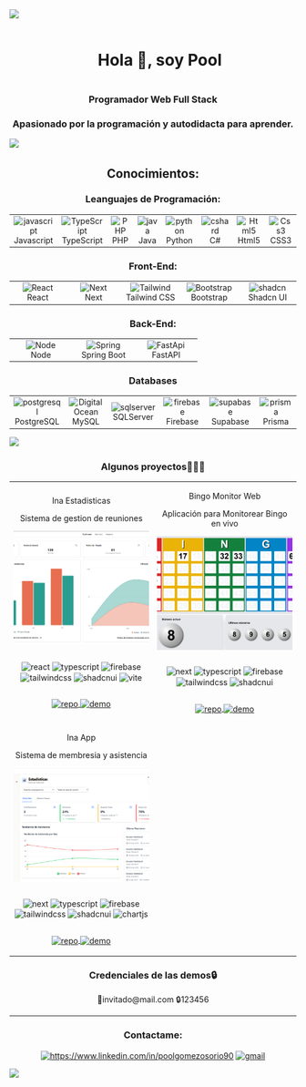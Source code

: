 <img src="https://user-images.githubusercontent.com/73097560/115834477-dbab4500-a447-11eb-908a-139a6edaec5c.gif">
<div id="user-content-toc">
  <ul align="center">
    <summary><h1 style="display: inline-block">Hola 👋, soy Pool</h1></summary>
  </ul>
  <h3 align="center">Programador Web Full Stack</h3>
  <h3 align="center">Apasionado por la programación y autodidacta para aprender.</h3>
</div>

<img src="https://user-images.githubusercontent.com/73097560/115834477-dbab4500-a447-11eb-908a-139a6edaec5c.gif">

<h2 align="center">Conocimientos:</h2>

<h3 align="center">Leanguajes de Programación:</h3>
<table align="center">
  <tr>
    <td align="center" width="96">
      <a >
        <img src="https://upload.wikimedia.org/wikipedia/commons/thumb/9/99/Unofficial_JavaScript_logo_2.svg/1024px-Unofficial_JavaScript_logo_2.svg.png" width="48" height="48" alt="javascript" />
      </a>
      <br>Javascript
    </td> 
      <td align="center" width="96">
      <a >
        <img src="https://upload.wikimedia.org/wikipedia/commons/thumb/4/4c/Typescript_logo_2020.svg/1200px-Typescript_logo_2020.svg.png" width="48" height="48" alt="TypeScript" />
      </a>
      <br>TypeScript
    </td>
    <td align="center" width="96">
      <a  >
        <img src="https://i.ibb.co/LzmYpDX/146-1466902-php-logo-png-transparent-php-logo-png-png-removebg-preview.png" width="48" height="48" alt="PHP" />
      </a>
      <br>PHP
    </td>
    <td align="center" width="96">
      <a  >
        <img src="https://cdn.jsdelivr.net/gh/devicons/devicon/icons/java/java-original.svg" width="48" height="48" alt="java" />
      </a>
      <br>Java
    </td>
    <td align="center" width="96">
      <a >
        <img src="https://cdn.jsdelivr.net/gh/devicons/devicon/icons/python/python-original.svg" width="48" height="48" alt="python" />
      </a>
      <br>Python
    </td>
    <td align="center" width="96">
      <a >
        <img src="https://upload.wikimedia.org/wikipedia/commons/4/4f/Csharp_Logo.png" width="48" height="48" alt="cshard" />
      </a>
      <br>C#
    </td>
    <td align="center" width="96">
      <a >
        <img src="https://cdn4.iconfinder.com/data/icons/logos-and-brands/512/167_Html5_logo_logos-512.png" width="48" height="48" alt="Html5" />
      </a>
      <br>Html5
    </td>
    <td align="center" width="96">
      <a >
        <img src="https://upload.wikimedia.org/wikipedia/commons/thumb/6/62/CSS3_logo.svg/48px-CSS3_logo.svg.png" width="48" height="48" alt="Css3" />
      </a>
      <br>CSS3
    </td>
  </tr>
</table>

<h3 align="center">Front-End:</h3>
<table align="center">
  <tr>
      <td align="center" width="96">
      <a >
        <img src="https://cdn.jsdelivr.net/gh/devicons/devicon/icons/react/react-original.svg" width="48" height="48" alt="React" />
      </a>
      <br>React
    </td>
    <td align="center" width="96">
      <a >
        <img src="https://images.icon-icons.com/2148/PNG/512/nextjs_icon_132160.png" width="48" height="48" alt="Next" />
      </a>
      <br>Next
    </td>
    <td align="center" width="96">
      <a >
        <img src="https://cdn.jsdelivr.net/gh/devicons/devicon/icons/tailwindcss/tailwindcss-original.svg" width="48" height="48" alt="Tailwind" />
      </a>
      <br>Tailwind CSS
    </td>
     <td align="center" width="96">
      <a >
        <img src="https://cdn.worldvectorlogo.com/logos/bootstrap-4.svg" width="48" height="48" alt="Bootstrap" />
      </a>
      <br>Bootstrap
    </td>
     <td align="center" width="96">
      <a >
        <img src="https://avatars.githubusercontent.com/u/139895814?v=4" width="48" height="48" alt="shadcn" />
      </a>
      <br>Shadcn UI
    </td> 
    
  </tr>
</table>

<h3 align="center">Back-End:</h3>
<table align="center">
  <tr>
     <td align="center" width="96">
      <a >
        <img src="https://cdn.jsdelivr.net/gh/devicons/devicon/icons/nodejs/nodejs-original.svg" width="48" height="48" alt="Node" />
      </a>
      <br>Node
    </td>
      <td align="center" width="96">
      <a>
        <img src="https://cdn.worldvectorlogo.com/logos/spring-boot-1.svg" width="48" height="48" alt="Spring" />
      </a>
      <br>Spring Boot
    </td>
      <td align="center" width="96">
      <a>
        <img src="https://www.cdnlogo.com/logos/f/59/fastapi.svg" width="48" height="48" alt="FastApi" />
      </a>
      <br>FastAPI
    </td>
    
    
  </tr>
  </table>

<h3 align="center">Databases</h3>
  <table align="center">
   <tr>
      <td align="center" width="96">
      <a>
        <img src="https://upload.wikimedia.org/wikipedia/commons/thumb/2/29/Postgresql_elephant.svg/993px-Postgresql_elephant.svg.png" width="48" height="48" alt="postgresql" />
      </a>
      <br>PostgreSQL
    </td>
     <td align="center" width="96">
      <a>
        <img src="https://www.logo.wine/a/logo/MySQL/MySQL-Logo.wine.svg" width="48" height="48" alt="Digital Ocean" />
      </a>
      <br>MySQL
    </td>
      <td align="center" width="96">
      <a >
        <img src="https://img.icons8.com/color/512/microsoft-sql-server.png" width="48" height="48" alt="sqlserver" />
      </a>
      <br>SQLServer
    </td>
      <td align="center"  width="96">
      <a>
        <img src="https://icon2.cleanpng.com/20190529/bwt/kisspng-firebase-cloud-messaging-google-cloud-messaging-ap-1713889910707.webp" width="48" height="48" alt="firebase" />
      </a>
      <br>Firebase
    </td>
      <td align="center" width="96">
      <a>
        <img src="https://opensourcealternatives.org/images/supabase.webp" width="48" height="48" alt="supabase" />
      </a>
      <br>Supabase
    </td>
      <td align="center" width="96">
      <a>
        <img src="https://cdn.freelogovectors.net/wp-content/uploads/2022/01/prisma_logo-freelogovectors.net_.png" width="48" height="48" alt="prisma" />
      </a>
      <br>Prisma
    </td>
  </tr>
</table>
<img src="https://user-images.githubusercontent.com/73097560/115834477-dbab4500-a447-11eb-908a-139a6edaec5c.gif">
<h3 align="center" >Algunos proyectos👨🏻‍💻</h3>

<table align="center" >
<tr border="none">
   <td width="50%" align="center">
    <p align="center">
      <p>Ina Estadisticas</p>
      <p>Sistema de gestion de reuniones</p>
        <a href="https://ina-estadisticas-app.vercel.app" target="_blank">
          <img align="center" width="300px" height="200" style="object-fit: cover;" src="https://github.com/PoolGomez/ina-estadisticas-app/blob/main/public/preview/captura-01.png" alt="screen" />
        </a>
    </p>
    <p align="center" style="display: inline-block;">
      <img align="center" src="https://img.shields.io/badge/-React-05122A?style=flat&logo=react" alt="react" />
      <img align="center" src="https://img.shields.io/badge/-TypeScript-05122A?style=flat&logo=typescript" alt="typescript" />
      <img align="center" src="https://img.shields.io/badge/-Firebase-05122A?style=flat&logo=firebase" alt="firebase" />
      <br>
      <img align="center" src="https://img.shields.io/badge/-TailwindCSS-05122A?style=flat&logo=tailwindcss" alt="tailwindcss" />
      <img align="center" src="https://img.shields.io/badge/-Shadcn-05122A?style=flat&logo=shadcnui" alt="shadcnui" />
      <img align="center" src="https://img.shields.io/badge/-Vite-05122A?style=flat&logo=vite" alt="vite" />
    </p>
    <p>
      <a href="https://github.com/PoolGomez/ina-estadisticas-app" target="blank">
        <img align="center" src="https://img.shields.io/badge/-github-05122A?style=flat&logo=github" alt="repo" />  
      </a>
      <a href="https://ina-estadisticas-app.vercel.app">
        <img align="center" src="https://img.shields.io/badge/-demo-239120?style=flat&logo=youtube" alt="demo" />  
      </a>
    </p>

</td>

  
<td width="50%" align="center">
    <p align="center">
      <p>Bingo Monitor Web</p>
      <p>Aplicación para Monitorear Bingo en vivo</p>
      <a href="https://bingo-game-demo.vercel.app" target="_blank">
        <img align="center" width="300px" height="200" style="object-fit: cover;" src="https://github.com/PoolGomez/BingoGame/blob/main/public/preview/bingo-game-03.png"   alt="screen" />
      </a>
      </p>
      <p align="center" style="display: inline-block;">
      <img align="center" src="https://img.shields.io/badge/-Next-05122A?style=flat&logo=next.js" alt="next" />
      <img align="center" src="https://img.shields.io/badge/-TypeScript-05122A?style=flat&logo=typescript" alt="typescript" />
      <img align="center" src="https://img.shields.io/badge/-Firebase-05122A?style=flat&logo=firebase" alt="firebase" />
        <br>
      <img align="center" src="https://img.shields.io/badge/-TailwindCSS-05122A?style=flat&logo=tailwindcss" alt="tailwindcss" />
      <img align="center" src="https://img.shields.io/badge/-Shadcn-05122A?style=flat&logo=shadcnui" alt="shadcnui" />
    </p>
    <p>
      <a href="https://github.com/PoolGomez/BingoGame" target="blank">
        <img align="center" src="https://img.shields.io/badge/-github-05122A?style=flat&logo=github" alt="repo" />  
      </a>
      <a href="https://bingo-game-demo.vercel.app" target="blank">
        <img align="center" src="https://img.shields.io/badge/-demo-239120?style=flat&logo=youtube" alt="demo" />  
      </a>
    </p>
</td> 
</tr>

<tr>
  <td width="50%" align="center">
    <p align="center">
      <p>Ina App</p>
      <p>Sistema de membresia y asistencia</p>
      <a href="https://ina-app-demo.vercel.app" target="_blank">
        <img align="center" width="300px" height="200" style="object-fit: cover;" src="https://github.com/PoolGomez/ina-app/blob/main/public/preview/ina_app_01.png"   alt="screen" />
      </a>
      </p>
      <p align="center" style="display: inline-block;">
      <img align="center" src="https://img.shields.io/badge/-Next-05122A?style=flat&logo=next.js" alt="next" />
      <img align="center" src="https://img.shields.io/badge/-TypeScript-05122A?style=flat&logo=typescript" alt="typescript" />
      <img align="center" src="https://img.shields.io/badge/-Firebase-05122A?style=flat&logo=firebase" alt="firebase" />
        <br>
      <img align="center" src="https://img.shields.io/badge/-TailwindCSS-05122A?style=flat&logo=tailwindcss" alt="tailwindcss" />
      <img align="center" src="https://img.shields.io/badge/-Shadcn-05122A?style=flat&logo=shadcnui" alt="shadcnui" />
      <img align="center" src="https://img.shields.io/badge/-chart-05122A?style=flat&logo=chart.js" alt="chartjs" style="pointer-events: none;" />
    </p>
    <p>
      <a href="https://github.com/PoolGomez/ina-app" target="blank">
        <img align="center" src="https://img.shields.io/badge/-github-05122A?style=flat&logo=github" alt="repo" />  
      </a>
      <a href="https://ina-app-demo.vercel.app/" target="blank" title="etest">
        <img align="center" src="https://img.shields.io/badge/-demo-239120?style=flat&logo=youtube" alt="demo" />  
      </a>
    </p>
<!--     <p>
      <a href="#"> <img src="https://img.shields.io/badge/%F0%9F%93%A7-invitado@mail.com-2e7c15" alt="mail" style="pointer-events: none;" />
        <img src="https://img.shields.io/badge/%F0%9F%94%92-12345-2e7c15" alt="mail" style="pointer-events: none;" /> </a>
    </p> -->
</td> 
<!--
<td width="50%" align="center">
    <p align="center">
      <p>App Alzu</p>
      <p>Sistema para restaurante multiempresa</p>
      <a href="https://github.com/PoolGomez/BingoGame" target="_blank">
        <img align="center" width="300px" height="200" style="object-fit: cover;" src="https://github.com/PoolGomez/BingoGame/blob/main/public/preview/bingo-game-03.png"   alt="screen" />
      </a>
      </p>
      <p align="center" style="display: inline-block;">
      <img align="center" src="https://img.shields.io/badge/-Next-05122A?style=flat&logo=next.js" alt="next" />
      <img align="center" src="https://img.shields.io/badge/-TypeScript-05122A?style=flat&logo=typescript" alt="typescript" />
      <img align="center" src="https://img.shields.io/badge/-PostgreSQL-05122A?style=flat&logo=postgresql" alt="postgresql" />
        <br>
        <img align="center" src="https://img.shields.io/badge/-Prisma-05122A?style=flat&logo=prisma" alt="prisma" />
      <img align="center" src="https://img.shields.io/badge/-TailwindCSS-05122A?style=flat&logo=tailwindcss" alt="tailwindcss" />
      <img align="center" src="https://img.shields.io/badge/-Shadcn-05122A?style=flat&logo=shadcnui" alt="shadcnui" />
    </p>
    <p>
      <a href="https://github.com/PoolGomez/BingoGame" target="blank">
        <img align="center" src="https://img.shields.io/badge/-github-05122A?style=flat&logo=github" alt="repo" />  
      </a>
      <a href="#" target="blank">
        <img align="center" src="https://img.shields.io/badge/-demo-239120?style=flat&logo=youtube" alt="demo" />  
      </a>
    </p>
</td> 
-->
</tr>
</table>

<h3 align="center" >Credenciales de las demos🔒</h3>
<p align="center">
  <a>📧invitado@mail.com</a>
  <a>🔒123456</a>
</p>

<hr>      
<h3 align="center">Contactame:</h3>
<p align="center">
  <a href="https://www.linkedin.com/in/poolgomezosorio90" target="blank"><img align="center" src="https://raw.githubusercontent.com/rahuldkjain/github-profile-readme-generator/master/src/images/icons/Social/linked-in-alt.svg" alt="https://www.linkedin.com/in/poolgomezosorio90" height="30" width="40" /></a>
  <a href="mailto:pgomez4790@gmail.com">
    <img align="center" src="https://images.icon-icons.com/652/PNG/512/gmail_icon-icons.com_59877.png" alt="gmail" height="40" width="40" />
  </a>
</p>


<img src="https://user-images.githubusercontent.com/73097560/115834477-dbab4500-a447-11eb-908a-139a6edaec5c.gif">

